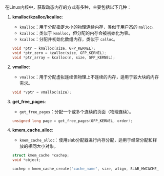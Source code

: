 在Linux内核中，获取动态内存的方式有多种，主要包括以下几种：

1. **kmalloc/kzalloc/kcalloc**:
    - `kmalloc`：用于分配指定大小的物理连续内存，类似于用户态的 `malloc`。
    - `kzalloc`：类似于 `kmalloc`，但分配的内存会被初始化为零。
    - `kcalloc`：分配并初始化数组内存，类似于 `calloc`。

   ```c
   void *ptr = kmalloc(size, GFP_KERNEL);
   void *ptr_zero = kzalloc(size, GFP_KERNEL);
   void *ptr_array = kcalloc(n, size, GFP_KERNEL);
   ```

2. **vmalloc**:
    - `vmalloc`：用于分配虚拟连续但物理上不连续的内存，适用于较大块的内存需求。

   ```c
   void *vptr = vmalloc(size);
   ```

3. **get_free_pages**:
    - `get_free_pages`：分配一个或多个连续的页面（物理连续）。

   ```c
   unsigned long page = get_free_pages(GFP_KERNEL, order);
   ```

4. **kmem_cache_alloc**:
    - `kmem_cache_alloc`：使用slab分配器进行内存分配，适用于经常分配和释放的相同大小对象。

   ```c
   struct kmem_cache *cachep;
   void *object;

   cachep = kmem_cache_create("cache_name", size, align, SLAB_HWCACHE_ALIGN, NULL);
  